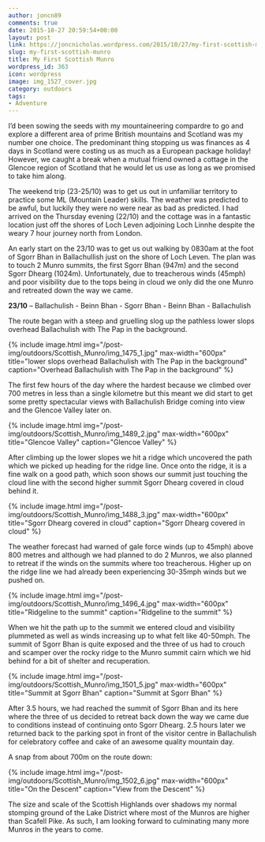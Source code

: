 ```yaml
---
author: joncn89
comments: true
date: 2015-10-27 20:59:54+00:00
layout: post
link: https://joncnicholas.wordpress.com/2015/10/27/my-first-scottish-munro/
slug: my-first-scottish-munro
title: My First Scottish Munro
wordpress_id: 363
icon: wordpress
image: img_1527_cover.jpg
category: outdoors
tags:
- Adventure
---
```


I’d been sowing the seeds with my mountaineering compardre to go and explore a different area of prime British mountains and Scotland was my number one choice. The predominant thing stopping us was finances as 4 days in Scotland were costing us as much as a European package holiday! However, we caught a break when a mutual friend owned a cottage in the Glencoe region of Scotland that he would let us use as long as we promised to take him along.

The weekend trip (23-25/10) was to get us out in unfamiliar territory to practice some ML (Mountain Leader) skills. The weather was predicted to be awful, but luckily they were no were near as bad as predicted. I had arrived on the Thursday evening (22/10) and the cottage was in a fantastic location just off the shores of Loch Leven adjoining Loch Linnhe despite the weary 7 hour journey north from London.

An early start on the 23/10 was to get us out walking by 0830am at the foot of Sgorr Bhan in Ballachullish just on the shore of Loch Leven. The plan was to touch 2 Munro summits, the first Sgorr Bhan (947m) and the second Sgorr Dhearg (1024m). Unfortunately, due to treacherous winds (45mph) and poor visibility due to the tops being in cloud we only did the one Munro and retreated down the way we came.

**23/10** – Ballachulish - Beinn Bhan - Sgorr Bhan - Beinn Bhan - Ballachulish

The route began with a steep and gruelling slog up the pathless lower slops overhead Ballachulish with The Pap in the background.

{% include image.html
            img="/post-img/outdoors/Scottish_Munro/img_1475_1.jpg"
		max-width="600px"
            title="lower slops overhead Ballachulish with The Pap in the background"
            caption="Overhead Ballachulish with The Pap in the background" %}

The first few hours of the day where the hardest because we climbed over 700 metres in less than a single kilometre but this meant we did start to get some pretty spectacular views with Ballachulish Bridge coming into view and the Glencoe Valley later on.

{% include image.html
            img="/post-img/outdoors/Scottish_Munro/img_1489_2.jpg"
		max-width="600px"
            title="Glencoe Valley"
            caption="Glencoe Valley" %}

After climbing up the lower slopes we hit a ridge which uncovered the path which we picked up heading for the ridge line. Once onto the ridge, it is a fine walk on a good path, which soon shows our summit just touching the cloud line with the second higher summit Sgorr Dhearg covered in cloud behind it.

{% include image.html
            img="/post-img/outdoors/Scottish_Munro/img_1488_3.jpg"
		max-width="600px"
            title="Sgorr Dhearg covered in cloud"
            caption="Sgorr Dhearg covered in cloud" %}

The weather forecast had warned of gale force winds (up to 45mph) above 800 metres and although we had planned to do 2 Munros, we also planned to retreat if the winds on the summits where too treacherous. Higher up on the ridge line we had already been experiencing 30-35mph winds but we pushed on.

{% include image.html
            img="/post-img/outdoors/Scottish_Munro/img_1496_4.jpg"
		max-width="600px"
            title="Ridgeline to the summit"
            caption="Ridgeline to the summit" %}

When we hit the path up to the summit we entered cloud and visibility plummeted as well as winds increasing up to what felt like 40-50mph. The summit of Sgorr Bhan is quite exposed and the three of us had to crouch and scamper over the rocky ridge to the Munro summit cairn which we hid behind for a bit of shelter and recuperation.

{% include image.html
            img="/post-img/outdoors/Scottish_Munro/img_1501_5.jpg"
		max-width="600px"
            title="Summit at Sgorr Bhan"
            caption="Summit at Sgorr Bhan" %}

After 3.5 hours, we had reached the summit of Sgorr Bhan and its here where the three of us decided to retreat back down the way we came due to conditions instead of continuing onto Sgorr Dhearg. 2.5 hours later we returned back to the parking spot in front of the visitor centre in Ballachulish for celebratory coffee and cake of an awesome quality mountain day.

A snap from about 700m on the route down:

{% include image.html
            img="/post-img/outdoors/Scottish_Munro/img_1502_6.jpg"
		max-width="600px"
            title="On the Descent"
            caption="View from the Descent" %}

The size and scale of the Scottish Highlands over shadows my normal stomping ground of the Lake District where most of the Munros are higher than Scafell Pike. As such, I am looking forward to culminating many more Munros in the years to come.
